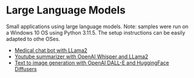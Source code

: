 # Large Language Models

Small applications using large language models.
Note: samples were run on a Windows 10 OS using Python 3.11.5. The setup instructions can be easily adapted to othe OSes.

- [Medical chat bot with LLama2](medical-chatbot-llama2/README.md)
- [Youtube summarizer with OpenAI Whisper and LLama2](youtube-summary/README.md)
- [Text to image generation with OpenAI DALL-E and HuggingFace Diffusers](image-generation/README.md)